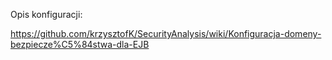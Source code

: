 Opis konfiguracji:

https://github.com/krzysztofK/SecurityAnalysis/wiki/Konfiguracja-domeny-bezpiecze%C5%84stwa-dla-EJB
